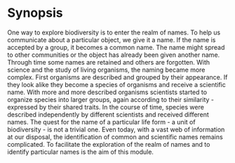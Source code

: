 <!-- TITLE: Names -->
<!-- SUBTITLE: What are the names associated with this particular organism? -->

# Synopsis
One way to explore biodiversity is to enter the realm of names. To help us communicate about a particular object, we give it a name. If the name is accepted by a group, it becomes a common name. The name might spread to other communities or the object has already been given another name. Through time some names are retained and others are forgotten. With science and the study of living organisms, the naming became more complex. First organisms are described and grouped by their appearance. If they look alike they become a species of organisms and receive a scientific name. With more and more described organisms scientists started to organize species into larger groups, again according to their similarity - expressed by their shared traits. In the course of time, species were described independently by different scientists and received different names. The quest for the name of a particular life form - a unit of biodiversity - is not a trivial one. Even today, with a vast web of information at our disposal, the identification of common and scientific names remains complicated. To facilitate the exploration of the realm of names and to identify particular names is the aim of this module.

